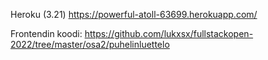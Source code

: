 Heroku (3.21) https://powerful-atoll-63699.herokuapp.com/

Frontendin koodi: https://github.com/lukxsx/fullstackopen-2022/tree/master/osa2/puhelinluettelo
